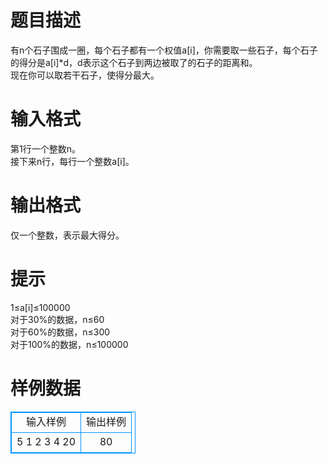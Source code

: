 # 

 
 # 题目描述 
有n个石子围成一圈，每个石子都有一个权值a[i]，你需要取一些石子，每个石子的得分是a[i]*d，d表示这个石子到两边被取了的石子的距离和。<BR>现在你可以取若干石子，使得分最大。<BR> 

 
 # 输入格式 
第1行一个整数n。<BR>接下来n行，每行一个整数a[i]。<BR> 

 
 # 输出格式 
仅一个整数，表示最大得分。 

 
 # 提示 
1≤a[i]≤100000<BR>对于30%的数据，n≤60<BR>对于60%的数据，n≤300<BR>对于100%的数据，n≤100000<BR> 
# 样例数据
<style>
        table,table tr th, table tr td { border:1px solid #0094ff; }
        table { width: 200px; min-height: 25px; line-height: 25px; text-align: center; border-collapse: collapse;}   
    </style>
<table>
	<tr>
		<td>输入样例</td>
		<td>输出样例</td>
	</tr>
<tr><td>5
1
2
3
4
20
</td><td>80
</td></tr></table>
